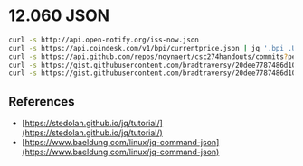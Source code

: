 # 12.060 JSON


```bash
curl -s http://api.open-notify.org/iss-now.json
curl -s https://api.coindesk.com/v1/bpi/currentprice.json | jq '.bpi .USD .rate'
curl -s https://api.github.com/repos/noynaert/csc274handouts/commits?per_page=5
curl -s https://gist.githubusercontent.com/bradtraversy/20dee7787486d10db3bd1f55fae5fdf4/raw/2c06c44dcea55ecbb6fbf20edfd240ec6373b688/state_capitals.json | jq '.[49]'
curl -s https://gist.githubusercontent.com/bradtraversy/20dee7787486d10db3bd1f55fae5fdf4/raw/2c06c44dcea55ecbb6fbf20edfd240ec6373b688/state_capitals.json | jq '.[49] .capital' 
```


## References

* [https://stedolan.github.io/jq/tutorial/](https://stedolan.github.io/jq/tutorial/)
* [https://www.baeldung.com/linux/jq-command-json](https://www.baeldung.com/linux/jq-command-json)
